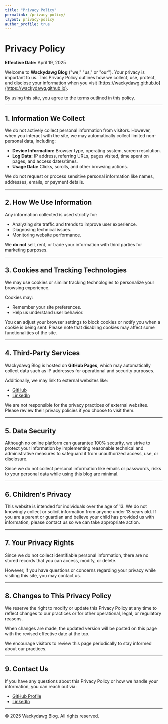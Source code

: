 ```yaml
---
title: "Privacy Policy"
permalink: /privacy-policy/
layout: privacy-policy
author_profile: true
---
```


# Privacy Policy

**Effective Date:** April 19, 2025

Welcome to **Wackydawg Blog** ("we," "us," or "our"). Your privacy is important to us. This Privacy Policy outlines how we collect, use, protect, and disclose your information when you visit [https://wackydawg.github.io](https://wackydawg.github.io).

By using this site, you agree to the terms outlined in this policy.

---

## 1. Information We Collect

We do not actively collect personal information from visitors. However, when you interact with the site, we may automatically collect limited non-personal data, including:

- **Device Information:** Browser type, operating system, screen resolution.
- **Log Data:** IP address, referring URLs, pages visited, time spent on pages, and access dates/times.
- **Usage Data:** Clicks, scrolls, and other browsing actions.

We do not request or process sensitive personal information like names, addresses, emails, or payment details.

---

## 2. How We Use Information

Any information collected is used strictly for:

- Analyzing site traffic and trends to improve user experience.
- Diagnosing technical issues.
- Monitoring website performance.

We **do not** sell, rent, or trade your information with third parties for marketing purposes.

---

## 3. Cookies and Tracking Technologies

We may use cookies or similar tracking technologies to personalize your browsing experience.

Cookies may:

- Remember your site preferences.
- Help us understand user behavior.

You can adjust your browser settings to block cookies or notify you when a cookie is being sent. Please note that disabling cookies may affect some functionalities of the site.

---

## 4. Third-Party Services

Wackydawg Blog is hosted on **GitHub Pages**, which may automatically collect data such as IP addresses for operational and security purposes.

Additionally, we may link to external websites like:

- [GitHub](https://github.com/wackydawg)
- [LinkedIn](https://www.linkedin.com/)

We are not responsible for the privacy practices of external websites. Please review their privacy policies if you choose to visit them.

---

## 5. Data Security

Although no online platform can guarantee 100% security, we strive to protect your information by implementing reasonable technical and administrative measures to safeguard it from unauthorized access, use, or disclosure.

Since we do not collect personal information like emails or passwords, risks to your personal data while using this blog are minimal.

---

## 6. Children's Privacy

This website is intended for individuals over the age of 13. We do not knowingly collect or solicit information from anyone under 13 years old. If you are a parent or guardian and believe your child has provided us with information, please contact us so we can take appropriate action.

---

## 7. Your Privacy Rights

Since we do not collect identifiable personal information, there are no stored records that you can access, modify, or delete.

However, if you have questions or concerns regarding your privacy while visiting this site, you may contact us.

---

## 8. Changes to This Privacy Policy

We reserve the right to modify or update this Privacy Policy at any time to reflect changes to our practices or for other operational, legal, or regulatory reasons.

When changes are made, the updated version will be posted on this page with the revised effective date at the top.

We encourage visitors to review this page periodically to stay informed about our practices.

---

## 9. Contact Us

If you have any questions about this Privacy Policy or how we handle your information, you can reach out via:

- [GitHub Profile](https://github.com/wackydawg)
- [LinkedIn](https://www.linkedin.com/in/julian-nwadinobi-xsd)

---
© 2025 Wackydawg Blog. All rights reserved.
